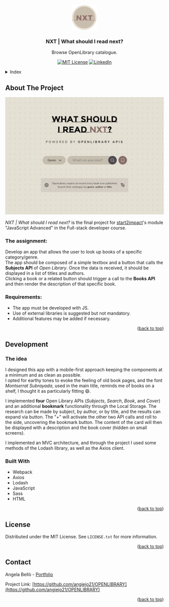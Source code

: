 <!-- Improved compatibility of back to top link: See: https://github.com/othneildrew/Best-README-Template/pull/73 -->

<a name="readme-top"></a>

<!-- PROJECT LOGO -->
<br />
<div align="center">
  <a href="https://github.com/angiejo21/OPENLIBRARY">
    <img src="./src/img/logo.png" alt="Logo" width="80" height="80">
  </a>

<h3 align="center">NXT | What should I read next?</h3>

  <p align="center">
    Browse OpenLibrary catalogue.
  </p>

[![MIT License][license-shield]][license-url]
[![LinkedIn][linkedin-shield]][linkedin-url]

</div>

<details>
  <summary>Index</summary>
  <ol>
    <li>
      <a href="#about-the-project">About The Project</a>
      <ul>
        <li><a href="#the-assignment">The assignment</a></li>
        <li><a href="#requirements">Requirements</a></li>
      </ul>
    </li>
    <li>
      <a href="#development">Development</a>
      <ul>
        <li><a href="#the-idea">The idea</a></li>
        <li><a href="#built-with">Built With</a></li>
      </ul>
    </li>
    <li><a href="#license">License</a></li>
    <li><a href="#contact">Contact</a></li>
  </ol>
</details>

<!-- ABOUT THE PROJECT -->

## About The Project

[![Product Name Screen Shot][product-screenshot]](https://nxt.bello.codes)

_NXT | What should I read next?_ is the final project for [start2impact](https://www.start2impact.it/)'s module "JavaScript Advanced" in the Full-stack developer course.

### The assignment:

Develop an app that allows the user to look up books of a specific category/genre.<br>
The app should be composed of a simple textbox and a button that calls the <strong>Subjects API</strong> of _Open Library_. Once the data is received, it should be displayed in a list of titles and authors.<br> Clicking a book or a related button should trigger a call to the <strong>Books API</strong> and then render the description of that specific book.

### Requirements:

- The app must be developed with JS.
- Use of external libraries is suggested but not mandatory.
- Additional features may be added if necessary.

<p align="right">(<a href="#readme-top">back to top</a>)</p>

## Development

### The idea

I designed this app with a mobile-first approach keeping the components at a minimum and as clean as possible.<br> I opted for earthy tones to evoke the feeling of old book pages, and the font _Montserrat Subrayada_, used in the main title, reminds me of books on a shelf, I thought it as particularly fitting 😄.

I implemented <strong>four</strong> Open Library APIs (_Subjects_, _Search_, _Book_, and _Cover_) and an additional <strong>bookmark</strong> functionality through the Local Storage. The research can be made by subject, by author, or by title, and the results can expand via button. The "+" will activate the other two API calls and roll to the side, uncovering the bookmark button. The content of the card will then be displayed with a description and the book cover (hidden on small screens).

I implemented an MVC architecture, and through the project I used some methods of the Lodash library, as well as the Axios client.

### Built With

- Webpack
- Axios
- Lodash
- JavaScript
- Sass
- HTML

<p align="right">(<a href="#readme-top">back to top</a>)</p>

<!-- LICENSE -->

## License

Distributed under the MIT License. See `LICENSE.txt` for more information.

<p align="right">(<a href="#readme-top">back to top</a>)</p>

<!-- CONTACT -->

## Contact

Angela Bellò - [Portfolio](https://bello.codes)

Project Link: [https://github.com/angiejo21/OPENLIBRARY](https://github.com/angiejo21/OPENLIBRARY)

<p align="right">(<a href="#readme-top">back to top</a>)</p>

<!-- MARKDOWN LINKS & IMAGES -->
<!-- https://www.markdownguide.org/basic-syntax/#reference-style-links -->

[license-shield]: https://img.shields.io/github/license/angiejo21/OPENLIBRARY.svg?style=for-the-badge
[license-url]: https://github.com/angiejo21/OPENLIBRARY/blob/master/LICENSE
[linkedin-shield]: https://img.shields.io/badge/-LinkedIn-black.svg?style=for-the-badge&logo=linkedin&colorB=555
[linkedin-url]: https://www.linkedin.com/in/angelabello/
[product-screenshot]: ./src/img/openlibrary.gif
